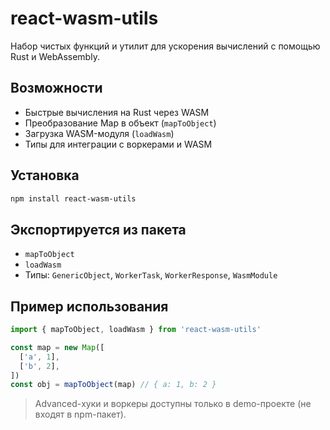 # react-wasm-utils

Набор чистых функций и утилит для ускорения вычислений с помощью Rust и WebAssembly.

## Возможности

- Быстрые вычисления на Rust через WASM
- Преобразование Map в объект (`mapToObject`)
- Загрузка WASM-модуля (`loadWasm`)
- Типы для интеграции с воркерами и WASM

## Установка

```bash
npm install react-wasm-utils
```

## Экспортируется из пакета

- `mapToObject`
- `loadWasm`
- Типы: `GenericObject`, `WorkerTask`, `WorkerResponse`, `WasmModule`

## Пример использования

```ts
import { mapToObject, loadWasm } from 'react-wasm-utils'

const map = new Map([
  ['a', 1],
  ['b', 2],
])
const obj = mapToObject(map) // { a: 1, b: 2 }
```

> Advanced-хуки и воркеры доступны только в demo-проекте (не входят в npm-пакет).
